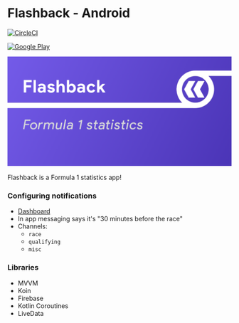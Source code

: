 # Flashback - Android 

[![CircleCI](https://circleci.com/gh/thementalgoose/android-flashback.svg?style=shield&circle-token=c456d888a5460f7838ead408c540fcbae60e98a3)](https://app.circleci.com/pipelines/gh/thementalgoose/android-flashback)

[![Google Play](https://i.imgur.com/gSfLc4N.png)](https://play.google.com/store/apps/details?id=tmg.flashback)

![Flashback](res/feature.png)

Flashback is a Formula 1 statistics app!

### Configuring notifications

- [Dashboard](https://console.firebase.google.com/project/f1stats-live/notification)
- In app messaging says it's "30 minutes before the race"
- Channels:
    - `race`
    - `qualifying`
    - `misc`

### Libraries

- MVVM
- Koin
- Firebase
- Kotlin Coroutines
- LiveData

